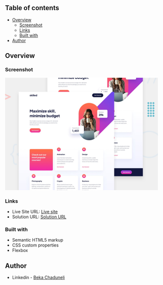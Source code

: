 ## Table of contents

- [Overview](#overview)
  - [Screenshot](#screenshot)
  - [Links](#links)
  - [Built with](#built-with)
- [Author](#author)


## Overview

### Screenshot

![](/preview.jpg)

### Links

- Live Site URL: [Live site](https://bekaChaduneli.github.io/skilled-elearning-landing-page)
- Solution URL: [Solution URL](https://github.com/bekaChaduneli/skilled-elearning-landing-page)

### Built with

- Semantic HTML5 markup
- CSS custom properties
- Flexbox

## Author

- Linkedin - [Beka Chaduneli](https://www.linkedin.com/in/beka-chaduneli-28203422b/)